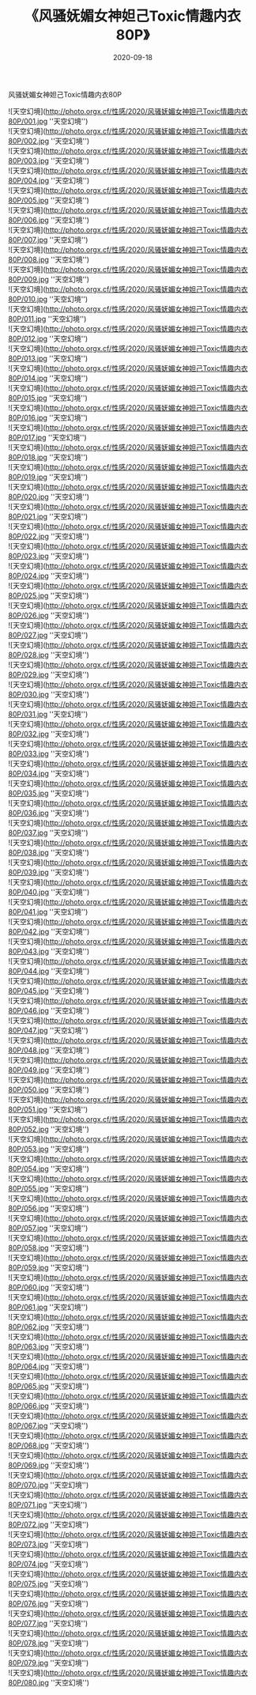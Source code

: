﻿---
layout: post
title: 《风骚妩媚女神妲己Toxic情趣内衣80P》
date: 2020-09-18
img: http://photo.orgx.cf/性感/2020/风骚妩媚女神妲己Toxic情趣内衣80P/000.jpg
tags: [美女,性感,泳衣]
---

风骚妩媚女神妲己Toxic情趣内衣80P



![天空幻境](http://photo.orgx.cf/性感/2020/风骚妩媚女神妲己Toxic情趣内衣80P/001.jpg ''天空幻境'')<br>
![天空幻境](http://photo.orgx.cf/性感/2020/风骚妩媚女神妲己Toxic情趣内衣80P/002.jpg ''天空幻境'')<br>
![天空幻境](http://photo.orgx.cf/性感/2020/风骚妩媚女神妲己Toxic情趣内衣80P/003.jpg ''天空幻境'')<br>
![天空幻境](http://photo.orgx.cf/性感/2020/风骚妩媚女神妲己Toxic情趣内衣80P/004.jpg ''天空幻境'')<br>
![天空幻境](http://photo.orgx.cf/性感/2020/风骚妩媚女神妲己Toxic情趣内衣80P/005.jpg ''天空幻境'')<br>
![天空幻境](http://photo.orgx.cf/性感/2020/风骚妩媚女神妲己Toxic情趣内衣80P/006.jpg ''天空幻境'')<br>
![天空幻境](http://photo.orgx.cf/性感/2020/风骚妩媚女神妲己Toxic情趣内衣80P/007.jpg ''天空幻境'')<br>
![天空幻境](http://photo.orgx.cf/性感/2020/风骚妩媚女神妲己Toxic情趣内衣80P/008.jpg ''天空幻境'')<br>
![天空幻境](http://photo.orgx.cf/性感/2020/风骚妩媚女神妲己Toxic情趣内衣80P/009.jpg ''天空幻境'')<br>
![天空幻境](http://photo.orgx.cf/性感/2020/风骚妩媚女神妲己Toxic情趣内衣80P/010.jpg ''天空幻境'')<br>
![天空幻境](http://photo.orgx.cf/性感/2020/风骚妩媚女神妲己Toxic情趣内衣80P/011.jpg ''天空幻境'')<br>
![天空幻境](http://photo.orgx.cf/性感/2020/风骚妩媚女神妲己Toxic情趣内衣80P/012.jpg ''天空幻境'')<br>
![天空幻境](http://photo.orgx.cf/性感/2020/风骚妩媚女神妲己Toxic情趣内衣80P/013.jpg ''天空幻境'')<br>
![天空幻境](http://photo.orgx.cf/性感/2020/风骚妩媚女神妲己Toxic情趣内衣80P/014.jpg ''天空幻境'')<br>
![天空幻境](http://photo.orgx.cf/性感/2020/风骚妩媚女神妲己Toxic情趣内衣80P/015.jpg ''天空幻境'')<br>
![天空幻境](http://photo.orgx.cf/性感/2020/风骚妩媚女神妲己Toxic情趣内衣80P/016.jpg ''天空幻境'')<br>
![天空幻境](http://photo.orgx.cf/性感/2020/风骚妩媚女神妲己Toxic情趣内衣80P/017.jpg ''天空幻境'')<br>
![天空幻境](http://photo.orgx.cf/性感/2020/风骚妩媚女神妲己Toxic情趣内衣80P/018.jpg ''天空幻境'')<br>
![天空幻境](http://photo.orgx.cf/性感/2020/风骚妩媚女神妲己Toxic情趣内衣80P/019.jpg ''天空幻境'')<br>
![天空幻境](http://photo.orgx.cf/性感/2020/风骚妩媚女神妲己Toxic情趣内衣80P/020.jpg ''天空幻境'')<br>
![天空幻境](http://photo.orgx.cf/性感/2020/风骚妩媚女神妲己Toxic情趣内衣80P/021.jpg ''天空幻境'')<br>
![天空幻境](http://photo.orgx.cf/性感/2020/风骚妩媚女神妲己Toxic情趣内衣80P/022.jpg ''天空幻境'')<br>
![天空幻境](http://photo.orgx.cf/性感/2020/风骚妩媚女神妲己Toxic情趣内衣80P/023.jpg ''天空幻境'')<br>
![天空幻境](http://photo.orgx.cf/性感/2020/风骚妩媚女神妲己Toxic情趣内衣80P/024.jpg ''天空幻境'')<br>
![天空幻境](http://photo.orgx.cf/性感/2020/风骚妩媚女神妲己Toxic情趣内衣80P/025.jpg ''天空幻境'')<br>
![天空幻境](http://photo.orgx.cf/性感/2020/风骚妩媚女神妲己Toxic情趣内衣80P/026.jpg ''天空幻境'')<br>
![天空幻境](http://photo.orgx.cf/性感/2020/风骚妩媚女神妲己Toxic情趣内衣80P/027.jpg ''天空幻境'')<br>
![天空幻境](http://photo.orgx.cf/性感/2020/风骚妩媚女神妲己Toxic情趣内衣80P/028.jpg ''天空幻境'')<br>
![天空幻境](http://photo.orgx.cf/性感/2020/风骚妩媚女神妲己Toxic情趣内衣80P/029.jpg ''天空幻境'')<br>
![天空幻境](http://photo.orgx.cf/性感/2020/风骚妩媚女神妲己Toxic情趣内衣80P/030.jpg ''天空幻境'')<br>
![天空幻境](http://photo.orgx.cf/性感/2020/风骚妩媚女神妲己Toxic情趣内衣80P/031.jpg ''天空幻境'')<br>
![天空幻境](http://photo.orgx.cf/性感/2020/风骚妩媚女神妲己Toxic情趣内衣80P/032.jpg ''天空幻境'')<br>
![天空幻境](http://photo.orgx.cf/性感/2020/风骚妩媚女神妲己Toxic情趣内衣80P/033.jpg ''天空幻境'')<br>
![天空幻境](http://photo.orgx.cf/性感/2020/风骚妩媚女神妲己Toxic情趣内衣80P/034.jpg ''天空幻境'')<br>
![天空幻境](http://photo.orgx.cf/性感/2020/风骚妩媚女神妲己Toxic情趣内衣80P/035.jpg ''天空幻境'')<br>
![天空幻境](http://photo.orgx.cf/性感/2020/风骚妩媚女神妲己Toxic情趣内衣80P/036.jpg ''天空幻境'')<br>
![天空幻境](http://photo.orgx.cf/性感/2020/风骚妩媚女神妲己Toxic情趣内衣80P/037.jpg ''天空幻境'')<br>
![天空幻境](http://photo.orgx.cf/性感/2020/风骚妩媚女神妲己Toxic情趣内衣80P/038.jpg ''天空幻境'')<br>
![天空幻境](http://photo.orgx.cf/性感/2020/风骚妩媚女神妲己Toxic情趣内衣80P/039.jpg ''天空幻境'')<br>
![天空幻境](http://photo.orgx.cf/性感/2020/风骚妩媚女神妲己Toxic情趣内衣80P/040.jpg ''天空幻境'')<br>
![天空幻境](http://photo.orgx.cf/性感/2020/风骚妩媚女神妲己Toxic情趣内衣80P/041.jpg ''天空幻境'')<br>
![天空幻境](http://photo.orgx.cf/性感/2020/风骚妩媚女神妲己Toxic情趣内衣80P/042.jpg ''天空幻境'')<br>
![天空幻境](http://photo.orgx.cf/性感/2020/风骚妩媚女神妲己Toxic情趣内衣80P/043.jpg ''天空幻境'')<br>
![天空幻境](http://photo.orgx.cf/性感/2020/风骚妩媚女神妲己Toxic情趣内衣80P/044.jpg ''天空幻境'')<br>
![天空幻境](http://photo.orgx.cf/性感/2020/风骚妩媚女神妲己Toxic情趣内衣80P/045.jpg ''天空幻境'')<br>
![天空幻境](http://photo.orgx.cf/性感/2020/风骚妩媚女神妲己Toxic情趣内衣80P/046.jpg ''天空幻境'')<br>
![天空幻境](http://photo.orgx.cf/性感/2020/风骚妩媚女神妲己Toxic情趣内衣80P/047.jpg ''天空幻境'')<br>
![天空幻境](http://photo.orgx.cf/性感/2020/风骚妩媚女神妲己Toxic情趣内衣80P/048.jpg ''天空幻境'')<br>
![天空幻境](http://photo.orgx.cf/性感/2020/风骚妩媚女神妲己Toxic情趣内衣80P/049.jpg ''天空幻境'')<br>
![天空幻境](http://photo.orgx.cf/性感/2020/风骚妩媚女神妲己Toxic情趣内衣80P/050.jpg ''天空幻境'')<br>
![天空幻境](http://photo.orgx.cf/性感/2020/风骚妩媚女神妲己Toxic情趣内衣80P/051.jpg ''天空幻境'')<br>
![天空幻境](http://photo.orgx.cf/性感/2020/风骚妩媚女神妲己Toxic情趣内衣80P/052.jpg ''天空幻境'')<br>
![天空幻境](http://photo.orgx.cf/性感/2020/风骚妩媚女神妲己Toxic情趣内衣80P/053.jpg ''天空幻境'')<br>
![天空幻境](http://photo.orgx.cf/性感/2020/风骚妩媚女神妲己Toxic情趣内衣80P/054.jpg ''天空幻境'')<br>
![天空幻境](http://photo.orgx.cf/性感/2020/风骚妩媚女神妲己Toxic情趣内衣80P/055.jpg ''天空幻境'')<br>
![天空幻境](http://photo.orgx.cf/性感/2020/风骚妩媚女神妲己Toxic情趣内衣80P/056.jpg ''天空幻境'')<br>
![天空幻境](http://photo.orgx.cf/性感/2020/风骚妩媚女神妲己Toxic情趣内衣80P/057.jpg ''天空幻境'')<br>
![天空幻境](http://photo.orgx.cf/性感/2020/风骚妩媚女神妲己Toxic情趣内衣80P/058.jpg ''天空幻境'')<br>
![天空幻境](http://photo.orgx.cf/性感/2020/风骚妩媚女神妲己Toxic情趣内衣80P/059.jpg ''天空幻境'')<br>
![天空幻境](http://photo.orgx.cf/性感/2020/风骚妩媚女神妲己Toxic情趣内衣80P/060.jpg ''天空幻境'')<br>
![天空幻境](http://photo.orgx.cf/性感/2020/风骚妩媚女神妲己Toxic情趣内衣80P/061.jpg ''天空幻境'')<br>
![天空幻境](http://photo.orgx.cf/性感/2020/风骚妩媚女神妲己Toxic情趣内衣80P/062.jpg ''天空幻境'')<br>
![天空幻境](http://photo.orgx.cf/性感/2020/风骚妩媚女神妲己Toxic情趣内衣80P/063.jpg ''天空幻境'')<br>
![天空幻境](http://photo.orgx.cf/性感/2020/风骚妩媚女神妲己Toxic情趣内衣80P/064.jpg ''天空幻境'')<br>
![天空幻境](http://photo.orgx.cf/性感/2020/风骚妩媚女神妲己Toxic情趣内衣80P/065.jpg ''天空幻境'')<br>
![天空幻境](http://photo.orgx.cf/性感/2020/风骚妩媚女神妲己Toxic情趣内衣80P/066.jpg ''天空幻境'')<br>
![天空幻境](http://photo.orgx.cf/性感/2020/风骚妩媚女神妲己Toxic情趣内衣80P/067.jpg ''天空幻境'')<br>
![天空幻境](http://photo.orgx.cf/性感/2020/风骚妩媚女神妲己Toxic情趣内衣80P/068.jpg ''天空幻境'')<br>
![天空幻境](http://photo.orgx.cf/性感/2020/风骚妩媚女神妲己Toxic情趣内衣80P/069.jpg ''天空幻境'')<br>
![天空幻境](http://photo.orgx.cf/性感/2020/风骚妩媚女神妲己Toxic情趣内衣80P/070.jpg ''天空幻境'')<br>
![天空幻境](http://photo.orgx.cf/性感/2020/风骚妩媚女神妲己Toxic情趣内衣80P/071.jpg ''天空幻境'')<br>
![天空幻境](http://photo.orgx.cf/性感/2020/风骚妩媚女神妲己Toxic情趣内衣80P/072.jpg ''天空幻境'')<br>
![天空幻境](http://photo.orgx.cf/性感/2020/风骚妩媚女神妲己Toxic情趣内衣80P/073.jpg ''天空幻境'')<br>
![天空幻境](http://photo.orgx.cf/性感/2020/风骚妩媚女神妲己Toxic情趣内衣80P/074.jpg ''天空幻境'')<br>
![天空幻境](http://photo.orgx.cf/性感/2020/风骚妩媚女神妲己Toxic情趣内衣80P/075.jpg ''天空幻境'')<br>
![天空幻境](http://photo.orgx.cf/性感/2020/风骚妩媚女神妲己Toxic情趣内衣80P/076.jpg ''天空幻境'')<br>
![天空幻境](http://photo.orgx.cf/性感/2020/风骚妩媚女神妲己Toxic情趣内衣80P/077.jpg ''天空幻境'')<br>
![天空幻境](http://photo.orgx.cf/性感/2020/风骚妩媚女神妲己Toxic情趣内衣80P/078.jpg ''天空幻境'')<br>
![天空幻境](http://photo.orgx.cf/性感/2020/风骚妩媚女神妲己Toxic情趣内衣80P/079.jpg ''天空幻境'')<br>
![天空幻境](http://photo.orgx.cf/性感/2020/风骚妩媚女神妲己Toxic情趣内衣80P/080.jpg ''天空幻境'')<br>